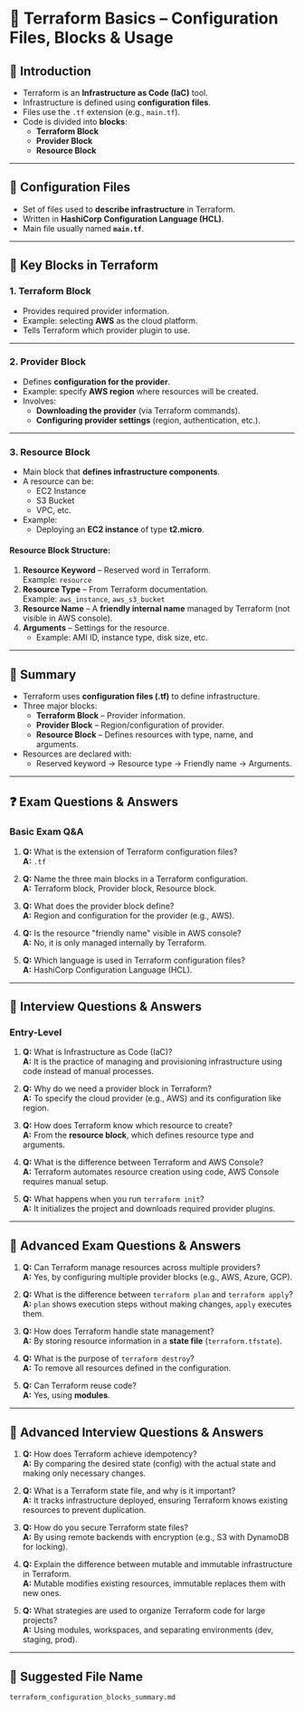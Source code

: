 # 📘 Terraform Basics – Configuration Files, Blocks & Usage

## 🌱 Introduction
- Terraform is an **Infrastructure as Code (IaC)** tool.
- Infrastructure is defined using **configuration files**.
- Files use the `.tf` extension (e.g., `main.tf`).
- Code is divided into **blocks**:
  - **Terraform Block**
  - **Provider Block**
  - **Resource Block**

---

## 📝 Configuration Files
- Set of files used to **describe infrastructure** in Terraform.
- Written in **HashiCorp Configuration Language (HCL)**.
- Main file usually named **`main.tf`**.

---

## 🔑 Key Blocks in Terraform

### 1. **Terraform Block**
- Provides required provider information.
- Example: selecting **AWS** as the cloud platform.
- Tells Terraform which provider plugin to use.

---

### 2. **Provider Block**
- Defines **configuration for the provider**.
- Example: specify **AWS region** where resources will be created.
- Involves:
  - **Downloading the provider** (via Terraform commands).
  - **Configuring provider settings** (region, authentication, etc.).

---

### 3. **Resource Block**
- Main block that **defines infrastructure components**.
- A resource can be:
  - EC2 Instance
  - S3 Bucket
  - VPC, etc.
- Example:  
  - Deploying an **EC2 instance** of type **t2.micro**.

#### Resource Block Structure:
1. **Resource Keyword** – Reserved word in Terraform.  
   Example: `resource`
2. **Resource Type** – From Terraform documentation.  
   Example: `aws_instance`, `aws_s3_bucket`
3. **Resource Name** – A **friendly internal name** managed by Terraform (not visible in AWS console).  
4. **Arguments** – Settings for the resource.  
   - Example: AMI ID, instance type, disk size, etc.

---

## 📌 Summary
- Terraform uses **configuration files (.tf)** to define infrastructure.
- Three major blocks:
  - **Terraform Block** – Provider information.  
  - **Provider Block** – Region/configuration of provider.  
  - **Resource Block** – Defines resources with type, name, and arguments.
- Resources are declared with:
  - Reserved keyword → Resource type → Friendly name → Arguments.

---

## ❓ Exam Questions & Answers

### Basic Exam Q&A
1. **Q:** What is the extension of Terraform configuration files?  
   **A:** `.tf`

2. **Q:** Name the three main blocks in a Terraform configuration.  
   **A:** Terraform block, Provider block, Resource block.

3. **Q:** What does the provider block define?  
   **A:** Region and configuration for the provider (e.g., AWS).

4. **Q:** Is the resource "friendly name" visible in AWS console?  
   **A:** No, it is only managed internally by Terraform.

5. **Q:** Which language is used in Terraform configuration files?  
   **A:** HashiCorp Configuration Language (HCL).

---

## 💼 Interview Questions & Answers

### Entry-Level
1. **Q:** What is Infrastructure as Code (IaC)?  
   **A:** It is the practice of managing and provisioning infrastructure using code instead of manual processes.

2. **Q:** Why do we need a provider block in Terraform?  
   **A:** To specify the cloud provider (e.g., AWS) and its configuration like region.

3. **Q:** How does Terraform know which resource to create?  
   **A:** From the **resource block**, which defines resource type and arguments.

4. **Q:** What is the difference between Terraform and AWS Console?  
   **A:** Terraform automates resource creation using code, AWS Console requires manual setup.

5. **Q:** What happens when you run `terraform init`?  
   **A:** It initializes the project and downloads required provider plugins.

---

## 🧠 Advanced Exam Questions & Answers

1. **Q:** Can Terraform manage resources across multiple providers?  
   **A:** Yes, by configuring multiple provider blocks (e.g., AWS, Azure, GCP).

2. **Q:** What is the difference between `terraform plan` and `terraform apply`?  
   **A:** `plan` shows execution steps without making changes, `apply` executes them.

3. **Q:** How does Terraform handle state management?  
   **A:** By storing resource information in a **state file** (`terraform.tfstate`).

4. **Q:** What is the purpose of `terraform destroy`?  
   **A:** To remove all resources defined in the configuration.

5. **Q:** Can Terraform reuse code?  
   **A:** Yes, using **modules**.

---

## 🎯 Advanced Interview Questions & Answers

1. **Q:** How does Terraform achieve idempotency?  
   **A:** By comparing the desired state (config) with the actual state and making only necessary changes.

2. **Q:** What is a Terraform state file, and why is it important?  
   **A:** It tracks infrastructure deployed, ensuring Terraform knows existing resources to prevent duplication.

3. **Q:** How do you secure Terraform state files?  
   **A:** By using remote backends with encryption (e.g., S3 with DynamoDB for locking).

4. **Q:** Explain the difference between mutable and immutable infrastructure in Terraform.  
   **A:** Mutable modifies existing resources, immutable replaces them with new ones.

5. **Q:** What strategies are used to organize Terraform code for large projects?  
   **A:** Using modules, workspaces, and separating environments (dev, staging, prod).

---

## 📂 Suggested File Name
`terraform_configuration_blocks_summary.md`
